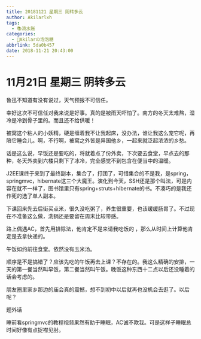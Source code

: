 ```yaml
---
title: 20181121 星期三 阴转多云
author: Akilarlxh
tags:
  - 📚流水账
categories:
  - 🍬Akilarの泡泡糖
abbrlink: 5da0b457
date: 2018-11-21 20:43:00
---
```

# 11月21日 星期三 阴转多云

鲁迅不知道有没有说过，天气预报不可信任。

幸好这次不可信任对我来说是好事。真的是被雨天吓怕了。南方的冬天太难熬，湿冷是冷到骨子里的。而且还不给供暖！

被窝这个粘人的小妖精，硬是缠着我不让我起床，没办法，谁让我这么宠它呢，再陪它睡会儿。啊，不行啊，被窝之外皆是异国他乡，一起来就泛起浓浓的乡愁。

话是这么说，早饭还是要吃的，将就着点了份外卖，下次要去食堂，早点去的那种，冬天外卖到六楼只剩下了冰冷，完全感觉不到包含在便当中的温暖。

J2EE课终于来到了最终副本，集合了，打团了，可惜集合的不是我，是spring，springmvc，hibernate这三个大魔王。演化到今天，SSH还是那个叫法，可是内容在就不一样了，图书馆里只有spring+struts+hibernate的书。不凑巧的是我还作死的选了单人副本。

下课回来先去后街买点米，很久没吃粥了，养生很重要，也该缓缓肠胃了。不过现在不准备这么做，洗锅还是要留在周末比较带感。

路上偶遇AC，首先用排除法，他肯定不是来请我吃饭的 ，那么从时间上计算他肯定是去拿快递的。

午饭如约前往食堂。依然没有玉米汤。

顺序是不是搞错了？应该先吃的午饭再去上课？不存在的。我这么精确的安排，一天的第一餐当然叫早饭，第二餐当然叫午饭。晚饭这种东西十二点以后还没睡着的话会考虑的。

朋友圈里家乡那边的庙会真的震撼，想不到初中以后就再也没机会去逛了。以后呢？

题外话

睡前看springmvc的教程视频果然有助于睡眠，AC诚不欺我。可是这样子睡眠总时间好像有点捉襟见肘。